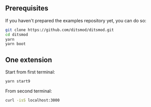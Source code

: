 ## Prerequisites

If you haven't prepared the examples repository yet, you can do so:

```bash
git clone https://github.com/ditsmod/ditsmod.git
cd ditsmod
yarn
yarn boot
```

## One extension

Start from first terminal:

```bash
yarn start9
```

From second terminal:

```bash
curl -isS localhost:3000
```

